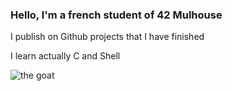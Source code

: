 ### Hello, I'm a french student of 42 Mulhouse
I publish on Github projects that I have finished

I learn actually C and Shell

<!--
**MiyukiMizore/MiyukiMizore** is a ✨ _special_ ✨ repository because its `README.md` (this file) appears on your GitHub profile.

Here are some ideas to get you started:

- 🔭 I’m currently working on ...
- 🌱 I’m currently learning ...
- 👯 I’m looking to collaborate on ...
- 🤔 I’m looking for help with ...
- 💬 Ask me about ...
- 📫 How to reach me: ...
- 😄 Pronouns: ...
- ⚡ Fun fact: ...
-->
![the goat](https://user-images.githubusercontent.com/100625067/176420440-82929d6c-1d31-4d79-a1ed-47d3fd8c7d52.gif)

